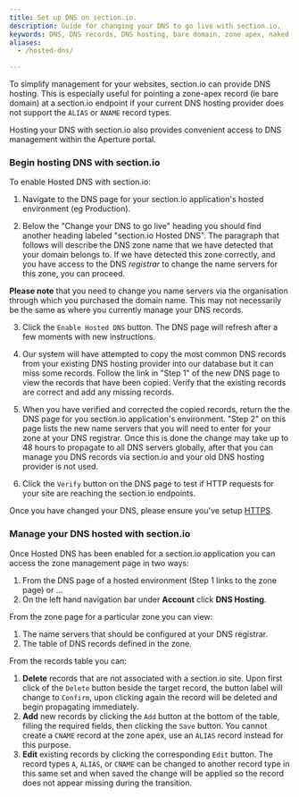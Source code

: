 ```yaml
---
title: Set up DNS on section.io.
description: Guide for changing your DNS to go live with section.io.
keywords: DNS, DNS records, DNS hosting, bare domain, zone apex, naked domain and root domain
aliases:
  - /hosted-dns/

---
```


To simplify management for your websites, section.io can provide DNS hosting. This is especially useful for pointing a zone-apex record (ie bare domain) at a section.io endpoint if your current DNS hosting provider does not support the `ALIAS` or `ANAME` record types.

Hosting your DNS with section.io also provides convenient access to DNS management within the Aperture portal.

### Begin hosting DNS with section.io

To enable Hosted DNS with section.io:  

1) Navigate to the DNS page for your section.io application's hosted environment (eg Production).

2) Below the "Change your DNS to go live" heading you should find another heading labeled "section.io Hosted DNS". The paragraph that follows will describe the DNS zone name that we have detected that your domain belongs to. If we have detected this zone correctly, and you have access to the DNS *registrar* to change the name servers for this zone, you can proceed.

**Please note** that you need to change you name servers via the organisation through which you purchased the domain name. This may not necessarily be the same as where you currently manage your DNS records.

3) Click the `Enable Hosted DNS` button. The DNS page will refresh after a few moments with new instructions.

4) Our system will have attempted to copy the most common DNS records from your existing DNS hosting provider into our database but it can miss some records. Follow the link in "Step 1" of the new DNS page to view the records that have been copied. Verify that the existing records are correct and add any missing records.

5) When you have verified and corrected the copied records, return the the DNS page for you section.io application's environment. "Step 2" on this page lists the new name servers that you will need to enter for your zone at your DNS registrar. Once this is done the change may take up to 48 hours to propagate to all DNS servers globally, after that you can manage you DNS records via section.io and your old DNS hosting provider is not used.

6) Click the `Verify` button on the DNS page to test if HTTP requests for your site are reaching the section.io endpoints.

Once you have changed your DNS, please ensure you've setup [HTTPS](/docs/setup-https).

### Manage your DNS hosted with section.io

Once Hosted DNS has been enabled for a section.io application you can access the zone management page in two ways:

1. From the DNS page of a hosted environment (Step 1 links to the zone page) or ...
2. On the left hand navigation bar under **Account** click **DNS Hosting**.

From the zone page for a particular zone you can view:

1. The name servers that should be configured at your DNS registrar.
2. The table of DNS records defined in the zone.

From the records table you can:

1. **Delete** records that are not associated with a section.io site. Upon first click of the `Delete` button beside the target record, the button label will change to `Confirm`, upon clicking again the record will be deleted and begin propagating immediately.
2. **Add** new records by clicking the `Add` button at the bottom of the table, filling the required fields, then clicking the `Save` button. You cannot create a `CNAME` record at the zone apex, use an `ALIAS` record instead for this purpose.
3. **Edit** existing records by clicking the corresponding `Edit` button. The record types `A`, `ALIAS`, or `CNAME` can be changed to another record type in this same set and when saved the change will be applied so the record does not appear missing during the transition.
